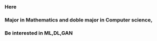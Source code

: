 ### Here
### Major in Mathematics and doble major in Computer science,
### Be interested in ML,DL,GAN

<!--
**wjs2063/wjs2063** is a ✨ _special_ ✨ repository because its `README.md` (this file) appears on your GitHub profile.

Here are some ideas to get you started:

- 🔭 I’m currently working on ...             | Video Lab 학부연구생
- 🌱 I’m currently learning ...               | MachineLearning,DeepLearning,GAN(super resolution)
- 👯 I’m looking to collaborate on ...        | MachingLearning,DeepLearning,GAN workers
- 🤔 I’m looking for help with ...            |
- 💬 Ask me about ... what you need           |
- 📫 How to reach me: ...                     | fill free to contact me 
- 😄 Pronouns: ...                            |
- ⚡ Fun fact: ...                             


![image](https://user-images.githubusercontent.com/76778082/127534511-b81653e7-aad1-4e4f-b1ae-02f65cd294b4.png)

